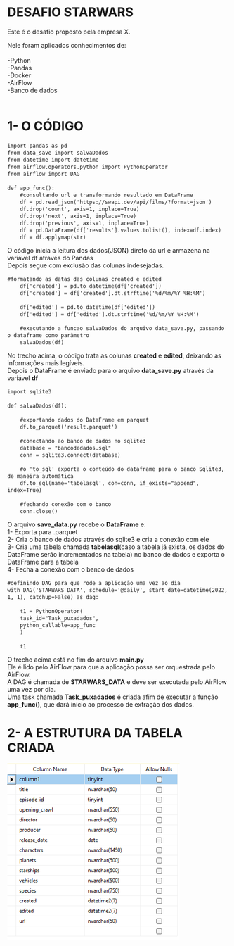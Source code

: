 # DESAFIO STARWARS

Este é o desafio proposto pela empresa X.

Nele foram aplicados conhecimentos de:<br><br>
-Python<br>
-Pandas<br>
-Docker<br>
-AirFlow<br>
-Banco de dados<br><br>

# 1- O CÓDIGO<br>

```
import pandas as pd
from data_save import salvaDados
from datetime import datetime
from airflow.operators.python import PythonOperator
from airflow import DAG

def app_func():
    #consultando url e transformando resultado em DataFrame
    df = pd.read_json('https://swapi.dev/api/films/?format=json')
    df.drop('count', axis=1, inplace=True)
    df.drop('next', axis=1, inplace=True)
    df.drop('previous', axis=1, inplace=True)
    df = pd.DataFrame(df['results'].values.tolist(), index=df.index)
    df = df.applymap(str)
```

O código inicia a leitura dos dados(JSON) direto da url e armazena na variável df através do Pandas<br>
Depois segue com exclusão das colunas indesejadas.

```
#formatando as datas das colunas created e edited
    df['created'] = pd.to_datetime(df['created'])
    df['created'] = df['created'].dt.strftime('%d/%m/%Y %H:%M')

    df['edited'] = pd.to_datetime(df['edited'])
    df['edited'] = df['edited'].dt.strftime('%d/%m/%Y %H:%M')

    #executando a funcao salvaDados do arquivo data_save.py, passando o dataframe como parâmetro
    salvaDados(df)
```

No trecho acima, o código trata as colunas **created** e **edited**, deixando as informações mais legíveis.<br>
Depois o DataFrame é enviado para o arquivo **data_save.py** através da variável **df**

```
import sqlite3

def salvaDados(df):

    #exportando dados do DataFrame em parquet
    df.to_parquet('result.parquet')

    #conectando ao banco de dados no sqlite3
    database = "bancodedados.sql"
    conn = sqlite3.connect(database)

    #o 'to_sql' exporta o conteúdo do dataframe para o banco Sqlite3, de maneira automática
    df.to_sql(name='tabelasql', con=conn, if_exists="append", index=True)

    #fechando conexão com o banco
    conn.close()
```

O arquivo **save_data.py** recebe o **DataFrame** e:<br>
1- Exporta para .parquet<br>
2- Cria o banco de dados através do sqlite3 e cria a conexão com ele<br>
3- Cria uma tabela chamada **tabelasql**(caso a tabela já exista, os dados do DataFrame serão incrementados na tabela) no banco de dados e exporta o DataFrame para a tabela<br>
4- Fecha a conexão com o banco de dados<br>

```
#definindo DAG para que rode a aplicação uma vez ao dia
with DAG('STARWARS_DATA', schedule='@daily', start_date=datetime(2022, 1, 1), catchup=False) as dag:

    t1 = PythonOperator(
    task_id="Task_puxadados",
    python_callable=app_func
    )

    t1
```

O trecho acima está no fim do arquivo **main.py**<br>
Ele é lido pelo AirFlow para que a aplicação possa ser orquestrada pelo AirFlow.<br>
A DAG é chamada de **STARWARS_DATA** e deve ser executada pelo AirFlow uma vez por dia.<br>
Uma task chamada **Task_puxadados** é criada afim de executar a função **app_func()**, que dará início ao processo de extração dos dados.<br>


# 2- A ESTRUTURA DA TABELA CRIADA<br>

<img src='https://github.com/guilhermebrumatti/guilhermebrumatti/blob/main/tabela.png' />

